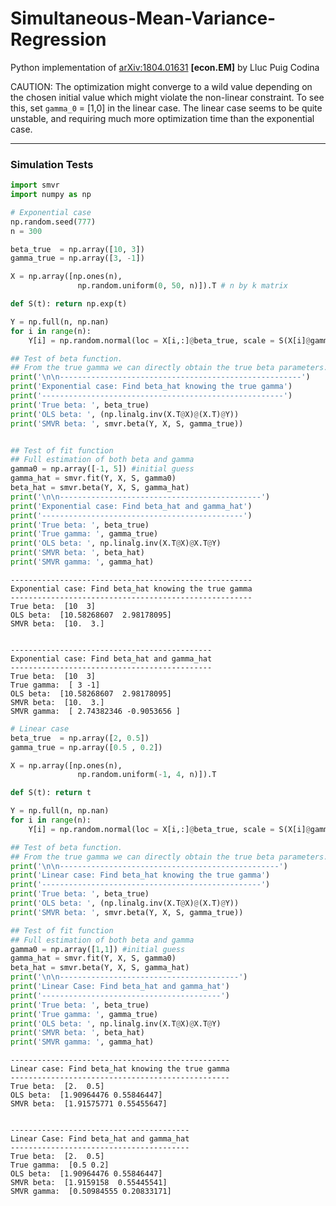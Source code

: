 
# Simultaneous-Mean-Variance-Regression

Python implementation of [arXiv:1804.01631](https://arxiv.org/abs/1804.01631) **[econ.EM]** by Lluc Puig Codina

CAUTION: The optimization might converge to a wild value depending on the chosen initial value which might violate the non-linear constraint. To see this, set `gamma_0` = [1,0]  in the linear case. The linear case seems to be quite unstable, and requiring much more optimization time than the exponential case.

---

### Simulation Tests


```python
import smvr
import numpy as np
```


```python
# Exponential case
np.random.seed(777)
n = 300

beta_true  = np.array([10, 3])
gamma_true = np.array([3, -1]) 

X = np.array([np.ones(n),
               np.random.uniform(0, 50, n)]).T # n by k matrix

def S(t): return np.exp(t)

Y = np.full(n, np.nan)
for i in range(n):
    Y[i] = np.random.normal(loc = X[i,:]@beta_true, scale = S(X[i]@gamma_true))

## Test of beta function.
## From the true gamma we can directly obtain the true beta parameters.
print('\n\n------------------------------------------------------')
print('Exponential case: Find beta_hat knowing the true gamma')
print('------------------------------------------------------')
print('True beta: ', beta_true)
print('OLS beta: ', (np.linalg.inv(X.T@X)@(X.T)@Y))
print('SMVR beta: ', smvr.beta(Y, X, S, gamma_true))


## Test of fit function
## Full estimation of both beta and gamma
gamma0 = np.array([-1, 5]) #initial guess
gamma_hat = smvr.fit(Y, X, S, gamma0)
beta_hat = smvr.beta(Y, X, S, gamma_hat)
print('\n\n---------------------------------------------')
print('Exponential case: Find beta_hat and gamma_hat')
print('---------------------------------------------')
print('True beta: ', beta_true)
print('True gamma: ', gamma_true) 
print('OLS beta: ', np.linalg.inv(X.T@X)@X.T@Y) 
print('SMVR beta: ', beta_hat)
print('SMVR gamma: ', gamma_hat)
```

    
    
    ------------------------------------------------------
    Exponential case: Find beta_hat knowing the true gamma
    ------------------------------------------------------
    True beta:  [10  3]
    OLS beta:  [10.58268607  2.98178095]
    SMVR beta:  [10.  3.]
    
    
    ---------------------------------------------
    Exponential case: Find beta_hat and gamma_hat
    ---------------------------------------------
    True beta:  [10  3]
    True gamma:  [ 3 -1]
    OLS beta:  [10.58268607  2.98178095]
    SMVR beta:  [10.  3.]
    SMVR gamma:  [ 2.74382346 -0.9053656 ]
    


```python
# Linear case
beta_true  = np.array([2, 0.5])
gamma_true = np.array([0.5 , 0.2]) 

X = np.array([np.ones(n),
               np.random.uniform(-1, 4, n)]).T

def S(t): return t

Y = np.full(n, np.nan)
for i in range(n):
    Y[i] = np.random.normal(loc = X[i,:]@beta_true, scale = S(X[i]@gamma_true))

## Test of beta function.
## From the true gamma we can directly obtain the true beta parameters.
print('\n\n-------------------------------------------------')
print('Linear case: Find beta_hat knowing the true gamma')
print('-------------------------------------------------')
print('True beta: ', beta_true)
print('OLS beta: ', (np.linalg.inv(X.T@X)@(X.T)@Y))
print('SMVR beta: ', smvr.beta(Y, X, S, gamma_true))

## Test of fit function
## Full estimation of both beta and gamma
gamma0 = np.array([1,1]) #initial guess
gamma_hat = smvr.fit(Y, X, S, gamma0)
beta_hat = smvr.beta(Y, X, S, gamma_hat)
print('\n\n----------------------------------------')
print('Linear Case: Find beta_hat and gamma_hat')
print('----------------------------------------')
print('True beta: ', beta_true)
print('True gamma: ', gamma_true) 
print('OLS beta: ', np.linalg.inv(X.T@X)@X.T@Y) 
print('SMVR beta: ', beta_hat)
print('SMVR gamma: ', gamma_hat)
```

    
    
    -------------------------------------------------
    Linear case: Find beta_hat knowing the true gamma
    -------------------------------------------------
    True beta:  [2.  0.5]
    OLS beta:  [1.90964476 0.55846447]
    SMVR beta:  [1.91575771 0.55455647]
    
    
    ----------------------------------------
    Linear Case: Find beta_hat and gamma_hat
    ----------------------------------------
    True beta:  [2.  0.5]
    True gamma:  [0.5 0.2]
    OLS beta:  [1.90964476 0.55846447]
    SMVR beta:  [1.9159158  0.55445541]
    SMVR gamma:  [0.50984555 0.20833171]
    

